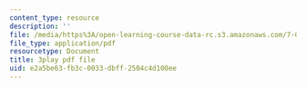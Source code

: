 ```yaml
---
content_type: resource
description: ''
file: /media/https%3A/open-learning-course-data-rc.s3.amazonaws.com/7-012-introduction-to-biology-fall-2004/e2a5be63fb3c0033dbff2504c4d100ee_9iaoypSrIT0.pdf
file_type: application/pdf
resourcetype: Document
title: 3play pdf file
uid: e2a5be63-fb3c-0033-dbff-2504c4d100ee
---
```

